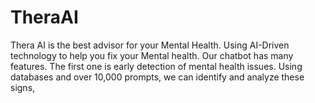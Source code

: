 # TheraAI
Thera AI is the best advisor for your Mental Health. Using AI-Driven technology to help you fix your Mental health. Our chatbot has many features. The first one is early detection of mental health issues. Using databases and over 10,000 prompts, we can identify and analyze these signs,
